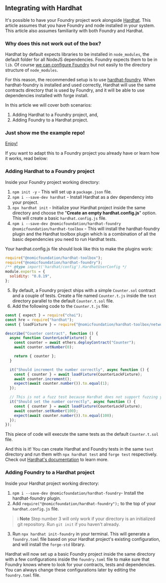 ## Integrating with Hardhat

It's possible to have your Foundry project work alongside [Hardhat](https://hardhat.org/). This article assumes that you have Foundry and node installed in your system. This article also assumes familiarity with both Foundry and Hardhat.

### Why does this not work out of the box?

Hardhat by default expects libraries to be installed in `node_modules`, the default folder for all NodeJS dependencies. Foundry expects them to be in `lib`. Of course [we can configure Foundry](/config/overview) but not easily to the directory structure of `node_modules`.

For this reason, the recommended setup is to use [hardhat-foundry](https://www.npmjs.com/package/@nomicfoundation/hardhat-foundry). When hardhat-foundry is installed and used correctly, Hardhat will use the same contracts directory that is used by Foundry, and it will be able to use dependencies installed with forge install.

In this article we will cover both scenarios:

1. Adding Hardhat to a Foundry project, and,
2. Adding Foundry to a Hardhat project.

### Just show me the example repo!

[Enjoy!](https://github.com/foundry-rs/HardhatInFoundry)

If you want to adapt this to a Foundry project you already have or learn how it works, read below:

### Adding Hardhat to a Foundry project

Inside your Foundry project working directory:

1. `npm init -y` - This will set up a `package.json` file.
2. `npm i --save-dev hardhat` - Install Hardhat as a dev dependency into your project.
3. `npx hardhat init` - Initialize your Hardhat project inside the same directory and choose the  "**Create an empty hardhat.config.js**" option. This will create a basic `hardhat.config.js` file.
4. `npm i --save-dev @nomicfoundation/hardhat-foundry @nomicfoundation/hardhat-toolbox` - This will install the hardhat-foundry plugin and the Hardhat toolbox plugin which is a combination of all the basic dependencies you need to run Hardhat tests.

Your hardhat.config.js file should look like this to make the plugins work:

```javascript
require("@nomicfoundation/hardhat-toolbox");
require("@nomicfoundation/hardhat-foundry");
/** @type import('hardhat/config').HardhatUserConfig */
module.exports = {
  solidity: "0.8.19",
};
```

5. By default, a Foundry project ships with a simple `Counter.sol` contract and a couple of tests. Create a file named `Counter.t.js` inside the `test` directory parallel to the default `Counter.t.sol` file.
6. Add the following code to the `Counter.t.js` file:

```javascript
const { expect } = require("chai");
const hre = require("hardhat");
const { loadFixture } = require("@nomicfoundation/hardhat-toolbox/network-helpers");

describe("Counter contract", function () {
  async function CounterLockFixture() {
    const counter = await ethers.deployContract("Counter");
    await counter.setNumber(0);

    return { counter };
  }

  it("Should increment the number correctly", async function () {
    const { counter } = await loadFixture(CounterLockFixture);
    await counter.increment();
    expect(await counter.number()).to.equal(1);
  });

  // This is not a fuzz test because Hardhat does not support fuzzing yet.
  it("Should set the number correctly", async function () {
    const { counter } = await loadFixture(CounterLockFixture);
    await counter.setNumber(100);
    expect(await counter.number()).to.equal(100);
  });
});
```

This piece of code will execute the same tests as the default `Counter.t.sol` file.

And this is it!
You can create Hardhat and Foundry tests in the same `test` directory and run them with `npx hardhat test` and `forge test` respectively.
Check out [Hardhat's documentation](https://hardhat.org/docs) to learn more.

### Adding Foundry to a Hardhat project

Inside your Hardhat project working directory:

1. `npm i --save-dev @nomicfoundation/hardhat-foundry`- Install the hardhat-foundry plugin.
2. Add `require("@nomicfoundation/hardhat-foundry");` to the top of your `hardhat.config.js` file.

> ℹ️ **Note**
> Step number 3 will only work if your directory is an initialized git repository. Run `git init` if you haven't already.

3. Run `npx hardhat init-foundry` in your terminal. This will generate a `foundry.toml` file based on your Hardhat project's existing configuration, and will install the `forge-std` library.

Hardhat will now set up a basic Foundry project inside the same directory with a few configurations inside the `foundry.toml` file to make sure that Foundry knows where to look for your contracts, tests and dependencies. You can always change these configurations later by editing the `foundry.toml` file.